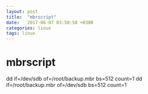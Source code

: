 ```yaml
---
layout: post
title:  "mbrscript"
date:   2017-06-07 03:50:58 +0300
categories: linux
tags: linux
---
```


# mbrscript
  dd if=/dev/sdb of=/root/backup.mbr bs=512 count=1
  dd if=/root/backup.mbr of=/dev/sdb bs=512 count=1
